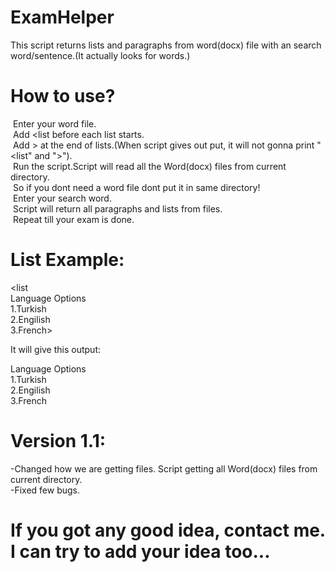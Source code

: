 # ExamHelper
This script returns lists and paragraphs from word(docx) file with an search word/sentence.(It actually looks for words.)<br />

# How to use?<br />
  &nbsp;Enter your word file.<br />
  &nbsp;Add <list before each list starts.<br />
  &nbsp;Add > at the end of lists.(When script gives out put, it will not gonna print "<list" and ">").<br />
  &nbsp;Run the script.Script will read all the Word(docx) files from current directory.<br/>
  &nbsp;So if you dont need a word file dont put it in same directory!<br />
  &nbsp;Enter your search word.<br />
  &nbsp;Script will return all paragraphs and lists from files.<br/>
  &nbsp;Repeat till your exam is done.<br />
  
# List Example:<br />
  <list<br />
  Language Options<br />
  1.Turkish<br />
  2.Engilish<br />
  3.French><br />

  It will give this output:<br/>
  
  Language Options<br />
  1.Turkish<br />
  2.Engilish<br />
  3.French<br />
    
# Version 1.1:<br/>
-Changed how we are getting files. Script getting all Word(docx) files from current directory.<br/>
-Fixed few bugs.<br/>

# If you got any good idea, contact me. I can try to add your idea too...<br />
